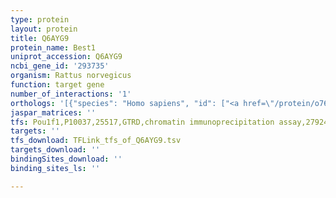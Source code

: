 ```yaml
---
type: protein
layout: protein
title: Q6AYG9
protein_name: Best1
uniprot_accession: Q6AYG9
ncbi_gene_id: '293735'
organism: Rattus norvegicus
function: target gene
number_of_interactions: '1'
orthologs: '[{"species": "Homo sapiens", "id": ["<a href=\"/protein/o76090\">O76090</a>"]}, {"species": "Mus musculus", "id": ["<a href=\"/protein/o88870\">O88870</a>"]}, {"species": "Caenorhabditis elegans", "id": ["<a href=\"/protein/p34577\">P34577</a>", "Q21973", "<a href=\"/protein/q18303\">Q18303</a>", "<a href=\"/protein/q9na59\">Q9NA59</a>"]}, {"species": "Drosophila melanogaster", "id": ["Q9VUM6", "Q9VUM7"]}]'
jaspar_matrices: ''
tfs: Pou1f1,P10037,25517,GTRD,chromatin immunoprecipitation assay,27924024%5Buid%5D,No
targets: ''
tfs_download: TFLink_tfs_of_Q6AYG9.tsv
targets_download: ''
bindingSites_download: ''
binding_sites_ls: ''

---
```

